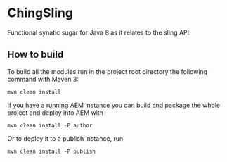 # ChingSling

Functional synatic sugar for Java 8 as it relates to the sling API.

## How to build

To build all the modules run in the project root directory the following command with Maven 3:

    mvn clean install

If you have a running AEM instance you can build and package the whole project and deploy into AEM with  

    mvn clean install -P author
    
Or to deploy it to a publish instance, run

    mvn clean install -P publish
    

